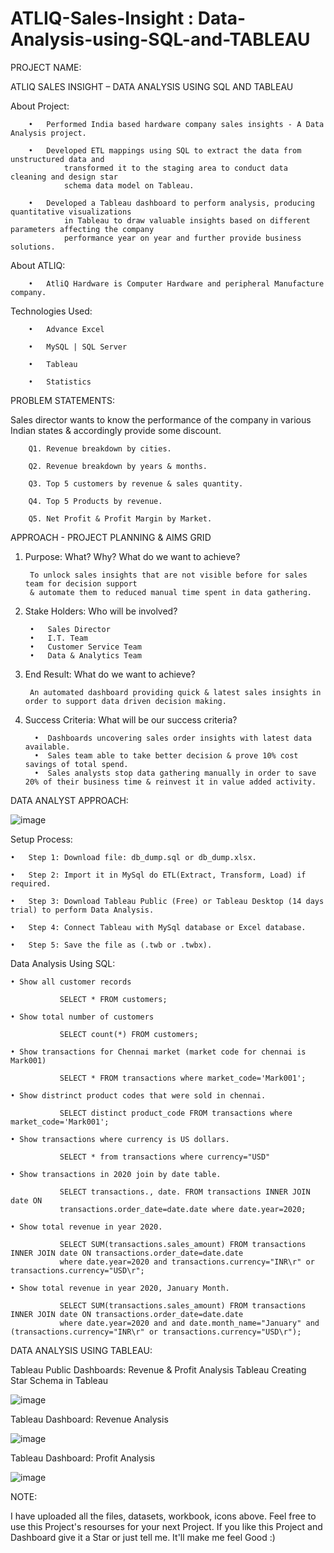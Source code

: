# ATLIQ-Sales-Insight : Data-Analysis-using-SQL-and-TABLEAU
PROJECT NAME: 

ATLIQ SALES INSIGHT – DATA ANALYSIS USING SQL AND TABLEAU

About Project:

        •	Performed India based hardware company sales insights - A Data Analysis project.

        •	Developed ETL mappings using SQL to extract the data from unstructured data and 
                transformed it to the staging area to conduct data cleaning and design star 
                schema data model on Tableau.

        •	Developed a Tableau dashboard to perform analysis, producing quantitative visualizations 
                in Tableau to draw valuable insights based on different parameters affecting the company 
                performance year on year and further provide business solutions.


About ATLIQ: 

        •	AtliQ Hardware is Computer Hardware and peripheral Manufacture company.


Technologies Used: 

        •	Advance Excel

        •	MySQL | SQL Server

        •	Tableau

        •	Statistics


PROBLEM STATEMENTS:

Sales director wants to know the performance of the company in various Indian states & accordingly provide some discount.

        Q1. Revenue breakdown by cities.

        Q2. Revenue breakdown by years & months. 

        Q3. Top 5 customers by revenue & sales quantity.

        Q4. Top 5 Products by revenue.

        Q5. Net Profit & Profit Margin by Market.


APPROACH - PROJECT PLANNING & AIMS GRID

1. Purpose: What? Why? What do we want to achieve?

        To unlock sales insights that are not visible before for sales team for decision support 
        & automate them to reduced manual time spent in data gathering.

2. Stake Holders: Who will be involved?
    
        •	Sales Director
        •	I.T. Team
        •	Customer Service Team
        •	Data & Analytics Team

3. End Result: What do we want to achieve?

        An automated dashboard providing quick & latest sales insights in order to support data driven decision making.

4. Success Criteria: What will be our success criteria?
    
         •	Dashboards uncovering sales order insights with latest data available.
         •	Sales team able to take better decision & prove 10% cost savings of total spend.
         •	Sales analysts stop data gathering manually in order to save 20% of their business time & reinvest it in value added activity.


DATA ANALYST APPROACH:

![image](https://user-images.githubusercontent.com/124501309/216817831-a0750663-c931-45d6-8518-28bb4c57a5af.png)



Setup Process:
    
    •	Step 1: Download file: db_dump.sql or db_dump.xlsx.
    
    •	Step 2: Import it in MySql do ETL(Extract, Transform, Load) if required.
    
    •	Step 3: Download Tableau Public (Free) or Tableau Desktop (14 days trial) to perform Data Analysis.
    
    •	Step 4: Connect Tableau with MySql database or Excel database.
    
    •	Step 5: Save the file as (.twb or .twbx).


Data Analysis Using SQL:

    • Show all customer records
               
               SELECT * FROM customers;
    
    • Show total number of customers
               
               SELECT count(*) FROM customers;
    
    • Show transactions for Chennai market (market code for chennai is Mark001)
               
               SELECT * FROM transactions where market_code='Mark001';
    
    • Show distrinct product codes that were sold in chennai.
               
               SELECT distinct product_code FROM transactions where market_code='Mark001';
    
    • Show transactions where currency is US dollars.
               
               SELECT * from transactions where currency="USD"
    
    • Show transactions in 2020 join by date table.
               
               SELECT transactions., date. FROM transactions INNER JOIN date ON 
               transactions.order_date=date.date where date.year=2020;
    
    • Show total revenue in year 2020.
               
               SELECT SUM(transactions.sales_amount) FROM transactions INNER JOIN date ON transactions.order_date=date.date 
               where date.year=2020 and transactions.currency="INR\r" or transactions.currency="USD\r";
    
    • Show total revenue in year 2020, January Month.
        
               SELECT SUM(transactions.sales_amount) FROM transactions INNER JOIN date ON transactions.order_date=date.date 
               where date.year=2020 and and date.month_name="January" and (transactions.currency="INR\r" or transactions.currency="USD\r");


DATA ANALYSIS USING TABLEAU:

Tableau Public Dashboards: Revenue & Profit Analysis Tableau
Creating Star Schema in Tableau

![image](https://user-images.githubusercontent.com/124501309/216817919-d2377269-7a72-4a35-9350-8c7cd49da89c.png)

Tableau Dashboard: Revenue Analysis

![image](https://user-images.githubusercontent.com/124501309/216817944-cd9fc2c9-4088-40a6-9495-eee5ddeb7d14.png)

Tableau Dashboard: Profit Analysis

![image](https://user-images.githubusercontent.com/124501309/216817956-7aad091d-b2d9-4503-ad28-e592b0855b24.png)

NOTE:

I have uploaded all the files, datasets, workbook, icons above. Feel free to use this Project's resourses for your next Project. If you like this Project and Dashboard give it a Star or just tell me. It'll make me feel Good :)

